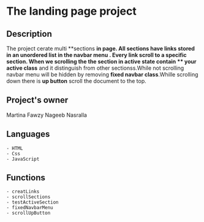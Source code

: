 
# The landing page project

## Description
The project cerate multi **sections **in page. All sections have **links** stored in an **unordered list** in the  **navbar menu** .
Every link scroll to a specific section. When we scrolling the the section  in active state contain ** your active class** and it 
distinguish from other sectionss.While not scrolling  navbar menu will be hidden  by removing **fixed navbar class**.Whille scrolling 
down there is **up button** scroll the document to the top.
   
   
## Project's owner
   Martina Fawzy Nageeb Nasralla   
   
## Languages
    - HTML
    - Css
    - JavaScript

## Functions 
    - creatLinks
    - scrollSections  
    - testActiveSection
	- fixedNavbarMenu
	- scrollUpButton


